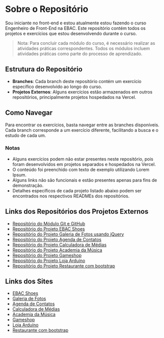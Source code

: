 # Sobre o Repositório

Sou iniciante no front-end e estou atualmente estou fazendo o curso Engenheiro de Front-End na EBAC. Este repositório contém todos os projetos e exercícios que estou desenvolvendo durante o curso.

> Nota: Para concluir cada módulo do curso, é necessário realizar as atividades práticas correspondentes. Todos os módulos incluem atividades práticas como parte do processo de aprendizado.


## Estrutura do Repositório

- **Branches**: Cada branch deste repositório contém um exercício específico desenvolvido ao longo do curso.
- **Projetos Externos**: Alguns exercícios estão armazenados em outros repositórios, principalmente projetos hospedados na Vercel.

## Como Navegar

Para encontrar os exercícios, basta navegar entre as branches disponíveis. Cada branch corresponde a um exercício diferente, facilitando a busca e o estudo de cada um.

### Notas

- Alguns exercícios podem não estar presentes neste repositório, pois foram desenvolvidos em projetos separados e hospedados na Vercel.
- O conteúdo foi preenchido com texto de exemplo utilizando Lorem Ipsum.
- Alguns links não são funcionais e estão presentes apenas para fins de demonstração.
- Detalhes específicos de cada projeto listado abaixo podem ser encontrados nos respectivos READMEs dos repositórios.

## Links dos Repositórios dos Projetos Externos

- [Repositório do Módulo Git e GitHub](https://github.com/FabioMedeiros1000/git_learn)
- [Repositório do Projeto EBAC Shoes](https://github.com/FabioMedeiros1000/EBAC-Shoes)
- [Repositório do Projeto Galeria de Fotos usando jQuery](https://github.com/FabioMedeiros1000/jQuery-galeria-fotos)
- [Repositório do Projeto Agenda de Contatos](https://github.com/FabioMedeiros1000/agenda-de-contatos)
- [Repositório do Projeto Calculadora de Médias](https://github.com/FabioMedeiros1000/calculadora-medias)
- [Repositório do Projeto Academia da Música](https://github.com/FabioMedeiros1000/academia-da-musica)
- [Repositório do Projeto Gameshop](https://github.com/FabioMedeiros1000/gamesshop)
- [Repositório do Projeto Loja Arduíno](https://github.com/FabioMedeiros1000/loja-arduino)
- [Repositório do Projeto Restaurante com bootstrap](https://github.com/FabioMedeiros1000/restaurante-bootstrap)

## Links dos Sites

- [EBAC Shoes](https://fabio-ebac-shoes.vercel.app/)
- [Galeria de Fotos](https://vercel.com/fabio-leandro-medeiros-projects/fabio-galeria-fotos)
- [Agenda de Contatos](https://agenda-de-contatos-tan-phi.vercel.app/)
- [Calculadora de Médias](https://calculadora-medias-nu.vercel.app/)
- [Academia da Música](https://academia-da-musica.vercel.app/)
- [Gameshop](https://gamesshop-pi.vercel.app/)
- [Loja Arduíno](https://fabio-loja-arduino.vercel.app/)
- [Restaurante com bootstrap](https://fabio-restaurante-bootstrap.vercel.app/)
